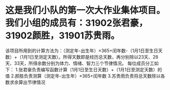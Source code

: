 # 这是我们小队的第一次大作业集体项目。我们小组的成员有：31902张君豪，31902颜胜，31901苏贵雨。
该项目所用到的计算方法为：（测定年-出生年）×365+闰年数-（1月1日至生日天数）+（1月1日至测定天数）。所得天数即是经历总天数，再分别除以23天、28天、33天，所得余数分别为体力、情绪、智力三个节律情况。
每位成员分工如下：
1.张君豪负责编写函数计算（1月1日至生日天数）+（1月1日至测定天数）的值
2.颜胜负责测算（测定年-出生年）×365+闰年数
3.苏贵雨负责将总天数除以各数求余算出节律情况
